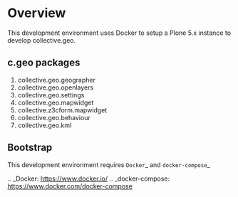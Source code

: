 Overview
========


This development environment uses Docker to setup
a Plone 5.x instance to develop collective.geo.



c.geo packages
--------------


1. collective.geo.geographer
2. collective.geo.openlayers
3. collective.geo.settings
4. collective.geo.mapwidget
5. collective.z3cform.mapwidget
6. collective.geo.behaviour
7. collective.geo.kml


Bootstrap
---------

This development environment requires `Docker`_ and `docker-compose`_

.. _Docker: https://www.docker.io/
.. _docker-compose: https://www.docker.com/docker-compose
